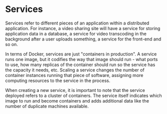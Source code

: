 # Services
Services refer to different pieces of an application within a distributed application. For instance, a video sharing site will have a service for storing application data in a database, a service for video transcoding in the background after a user uploads something, a service for the front-end and so on.

In terms of Docker, services are just "containers in production". A service runs one image, but it codifies the way that image should run - what ports to use, how many replicas of the container should run so the service has the capacity it needs, etc. Scaling a service changes the number of container instances running that piece of software, assigning more computing resources to the service in the process.

When creating a new service, it is important to note that the service deployed refers to a cluster of containers. The service itself indicates which image to run and become containers and adds additional data like the number of duplicate machines available.